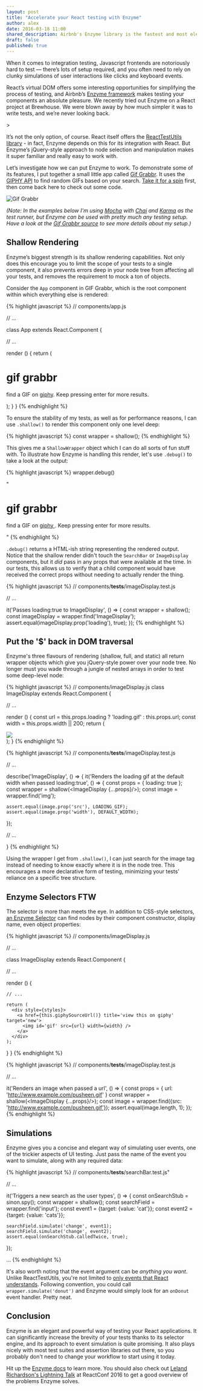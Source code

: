 ```yaml
---
layout: post
title: "Accelerate your React testing with Enzyme"
author: alex
date: 2016-03-18 11:00
shared_description: Airbnb's Enzyme library is the fastest and most elegant way to test your React code.
draft: false
published: true
---
```


When it comes to integration testing, Javascript frontends are notoriously hard to test &mdash; there’s lots of setup required, and you often need to rely on clunky simulations of user interactions like clicks and keyboard events.

React’s virtual DOM offers some interesting opportunities for simplifying the process of testing, and Airbnb’s [Enzyme framework](https://github.com/Airbnb/enzyme) makes testing your components an absolute pleasure. We recently tried out Enzyme on a React project at Brewhouse. We were blown away by how much simpler it was to write tests, and we’re never looking back.

<!-- break -->>

It’s not the only option, of course. React itself offers the [ReactTestUtils library](https://facebook.github.io/react/docs/test-utils.html) - in fact, Enzyme depends on this for its integration with React. But Enzyme’s jQuery-style approach to node selection and manipulation makes it super familiar and really easy to work with.

Let’s investigate how we can put Enzyme to work. To demonstrate some of its features, I put together a small little app called [Gif Grabbr](https://gif-grabbr.herokuapp.com/). It uses the [GIPHY API](https://github.com/Giphy/GiphyAPI) to find random GIFs based on your search. [Take it for a spin](https://gif-grabbr.herokuapp.com/) first, then come back here to check out some code.

![Gif Grabbr](/images/posts/2016/enzyme_post/gif-grabbr-demo.gif)

_(Note: In the examples below I'm using [Mocha](https://mochajs.org/) with [Chai](http://chaijs.com/) and [Karma](https://karma-runner.github.io/) as the test runner, but Enzyme can be used with pretty much any testing setup. Have a look at the [Gif Grabbr source](https://github.com/alextaylor000/gif-grabbr) to see more details about my setup.)_

## Shallow Rendering
Enzyme’s biggest strength is its shallow rendering capabilities. Not only does this encourage you to limit the scope of your tests to a single component, it also prevents errors deep in your node tree from affecting all your tests, and removes the requirement to mock a ton of objects.

Consider the `App` component in GIF Grabbr, which is the root component within which everything else is rendered:

{% highlight javascript %}
// components/app.js

// ...

class App extends React.Component {

  // ...

  render () {
    return (
      <div style={styles}>
        <h1>gif grabbr</h1>
        <p>find a GIF on <a href='http://giphy.com'>giphy</a>. Keep pressing enter for more results.</p>
        <div>
          <SearchBar onSearch={this.handleSearch}/>
        </div>
        <ImageDisplay
          loading={this.state.loading}
          url={this.state.gif.url}
          width={this.state.gif.width}
          sourceUrl={this.state.gif.sourceUrl}
          />
      </div>
    );
  }
}
{% endhighlight %}

To ensure the stability of my tests, as well as for performance reasons, I can use `.shallow()` to render this component only one level deep:

{% highlight javascript %}
const wrapper = shallow(<App />);
 {% endhighlight %}

This gives me a `ShallowWrapper` object which I can do all sorts of fun stuff with. To illustrate how Enzyme is handling this render, let's use `.debug()` to take a look at the output:

{% highlight javascript %}
wrapper.debug()

"<div style={{...}}>
<h1>
gif grabbr
</h1>
<p>
find a GIF on
<a href="http://giphy.com">
giphy
</a>
. Keep pressing enter for more results.
</p>
<div>
<SearchBar onSearch={[Function]} />
</div>
<ImageDisplay loading={true} url={[undefined]} width={[undefined]} sourceUrl={[undefined]} />
</div>"
{% endhighlight %}

`.debug()` returns a HTML-ish string representing the rendered output. Notice that the shallow render didn't touch the `SearchBar` or `ImageDisplay` components, but it _did_ pass in any props that were available at the time. In our tests, this allows us to verify that a child component would have received the correct props without needing to actually render the thing.

{% highlight javascript %}
// components/__tests__/imageDisplay.test.js

// ...

it('Passes loading:true to ImageDisplay', () => {
  const wrapper = shallow(<App />);
  const imageDisplay = wrapper.find('ImageDisplay');
  assert.equal(imageDisplay.prop('loading'), true);
});
{% endhighlight %}

## Put the '$' back in DOM traversal
Enzyme's three flavours of rendering (shallow, full, and static) all return wrapper objects which give you jQuery-style power over your node tree. No longer must you wade through a jungle of nested arrays in order to test some deep-level node:

{% highlight javascript %}
// components/imageDisplay.js
class ImageDisplay extends React.Component {

  // ...

  render () {
    const url = this.props.loading ? 'loading.gif' : this.props.url;
    const width = this.props.width || 200;
    return (
      <div style={styles}>
        <a href={this.giphySourceUrl()} title='view this on giphy' target='new'>
          <img id='gif' src={url} width={width} />
        </a>
      </div>
    );
  }
{% endhighlight %}

{% highlight javascript %}
// components/__tests__/imageDisplay.test.js

// ...

describe('ImageDisplay', () => {
  it('Renders the loading gif at the default width when passed loading:true', () => {
    const props = {
      loading: true
    };
    const wrapper = shallow(<ImageDisplay {...props}/>);
    const image = wrapper.find('img');

    assert.equal(image.prop('src'), LOADING_GIF);
    assert.equal(image.prop('width'), DEFAULT_WIDTH);
  });

  // ...

}
{% endhighlight %}

Using the wrapper I get from `.shallow()`, I can just search for the image tag instead of needing to know exactly where it is in the node tree. This encourages a more declarative form of testing, minimizing your tests' reliance on a specific tree structure.

## Enzyme Selectors FTW
The selector is more than meets the eye. In addition to CSS-style selectors, [an Enzyme Selector](https://github.com/Airbnb/enzyme/blob/master/docs/api/selector.md#enzyme-selectors) can find nodes by their component constructor, display name, even object properties:

{% highlight javascript %}
// components/imageDisplay.js

// ...

class ImageDisplay extends React.Component {

  // ...

  render () {

    // ...

    return (
      <div style={styles}>
        <a href={this.giphySourceUrl()} title='view this on giphy' target='new'>
          <img id='gif' src={url} width={width} />
        </a>
      </div>
    );
  }
}
{% endhighlight %}

{% highlight javascript %}
// components/__tests__/imageDisplay.test.js

// ...

it('Renders an image when passed a url', () => {
  const props = {
    url: 'http://www.example.com/pusheen.gif'
  }
  const wrapper = shallow(<ImageDisplay {...props}/>);
  const image = wrapper.find({src: 'http://www.example.com/pusheen.gif'});
  assert.equal(image.length, 1);
});
{% endhighlight %}

## Simulations
Enzyme gives you a concise and elegant way of simulating user events, one of the trickier aspects of UI testing. Just pass the name of the event you want to simulate, along with any required data:

{% highlight javascript %}
// components/__tests__/searchBar.test.js"

// ...

  it('Triggers a new search as the user types', () => {
    const onSearchStub = sinon.spy();
    const wrapper = shallow(<SearchBar onSearch={onSearchStub}/>);
    const searchField = wrapper.find('input');
    const event1 = {target: {value: 'cat'}};
    const event2 = {target: {value: 'cats'}};

    searchField.simulate('change', event1);
    searchField.simulate('change', event2);
    assert.equal(onSearchStub.calledTwice, true);
  });

...
{% endhighlight %}

It's also worth noting that the event argument can be *anything you want*. Unlike ReactTestUtils, you're not limited to [only events that React understands](https://facebook.github.io/react/docs/events.html#supported-events). Following convention, you could call `wrapper.simulate('donut')` and Enzyme would simply look for an `onDonut` event handler. Pretty neat.

## Conclusion
Enzyme is an elegant and powerful way of testing your React applications. It can significantly increase the brevity of your tests thanks to its selector engine, and its approach to event simulation is quite promising. It also plays nicely with most test suites and assertion libraries out there, so you probably don't need to change your workflow to start using it today.

Hit up the [Enzyme docs](http://Airbnb.io/enzyme/) to learn more. You should also check out [Leland Richardson's Lightning Talk](https://www.youtube.com/watch?v=V5N0Ukb8LGg) at ReactConf 2016 to get a good overview of the problems Enzyme solves.
